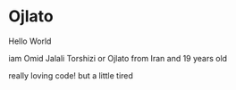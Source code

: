 # Ojlato
Hello World

iam Omid Jalali Torshizi or Ojlato
from Iran and 19 years old

really loving code! but a little tired

